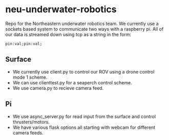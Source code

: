 # neu-underwater-robotics
Repo for the Northeastern underwater robotics team.
We currently use a sockets based system to communicate two ways with a raspberry pi.
All of our data is streamed down using tcp as a string in the form:
```
pin:val;pin:val;
```
## Surface
* We currently use client.py to control our ROV using a drone control mode 1 scheme.
* We can use clienttest.py for a seaperch control scheme.
* We use camera.py to recieve camera feed.

## Pi
* We use async_server.py for read input from the surface and control thrusters/motors.
* We have various flask options all starting with webcam for different camera feeds.

